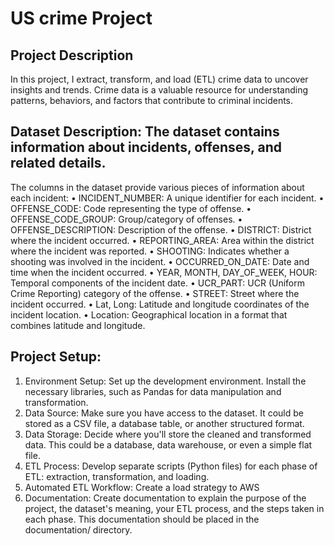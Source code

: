 # US crime Project 

## Project Description 
In this project, I extract, transform, and load (ETL) crime data to uncover insights and trends. Crime data is a valuable resource for understanding patterns, behaviors, and factors that contribute to criminal incidents. 

## Dataset Description: The dataset contains information about incidents, offenses, and related details. 
The columns in the dataset provide various pieces of information about each incident:
•	INCIDENT_NUMBER: A unique identifier for each incident.
•	OFFENSE_CODE: Code representing the type of offense.
•	OFFENSE_CODE_GROUP: Group/category of offenses.
•	OFFENSE_DESCRIPTION: Description of the offense.
•	DISTRICT: District where the incident occurred.
•	REPORTING_AREA: Area within the district where the incident was reported.
•	SHOOTING: Indicates whether a shooting was involved in the incident.
•	OCCURRED_ON_DATE: Date and time when the incident occurred.
•	YEAR, MONTH, DAY_OF_WEEK, HOUR: Temporal components of the incident date.
•	UCR_PART: UCR (Uniform Crime Reporting) category of the offense.
•	STREET: Street where the incident occurred.
•	Lat, Long: Latitude and longitude coordinates of the incident location.
•	Location: Geographical location in a format that combines latitude and longitude.

## Project Setup:
1. Environment Setup: Set up the development environment. Install the necessary libraries, such as Pandas for data manipulation and transformation.
2. Data Source: Make sure you have access to the dataset. It could be stored as a CSV file, a database table, or another structured format.
3. Data Storage: Decide where you'll store the cleaned and transformed data. This could be a database, data warehouse, or even a simple flat file.
5. ETL Process: Develop separate scripts (Python files) for each phase of ETL: extraction, transformation, and loading. 
6. Automated ETL Workflow: Create a load strategy to AWS
7. Documentation: Create documentation to explain the purpose of the project, the dataset's meaning, your ETL process, and the steps taken in each phase. This documentation should be placed in the documentation/ directory.
